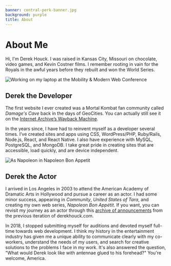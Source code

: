 ```yaml
---
banner: central-perk-banner.jpg
background: purple
title: About
---
```


# About Me

Hi, I'm Derek Houck. I was raised in Kansas City, Missouri on chocolate, video games, and Kevin Costner films. I remember rooting in vain for the Royals in the awful years before they rebuilt and won the World Series.

<img src="{{site.cloudinary_url}}/v1554592620/on-laptop.jpg" class="align-right" alt="Working on my laptop at the Mobility & Modern Web Conference">

## Derek the Developer

The first website I ever created was a Mortal Kombat fan community called _Damage's Cave_ back in the days of GeoCities. You can actually still see it on the [Internet Archive’s Wayback Machine](http://web.archive.org/web/20001204165600/http://thecave.kcizone.com/).

In the years since, I have had to reinvent myself as a developer several times. I’ve created sites and apps using CSS, WordPress/PHP, Ruby/Rails, Node.js, React, and React Native. I also have experience with MySQL, PostgreSQL, and MongoDB. I take great pride in creating sites that are accessible, load quickly, and are device independent.

<img src="{{site.cloudinary_url}}/v1554592620/napoleon.jpg" class="align-right" alt="As Napoleon in Napoleon Bon Appetit">

## Derek the Actor

I arrived in Los Angeles in 2003 to attend the American Academy of Dramatic Arts in Hollywood and pursue a career as an actor. I had some minor success, appearing in _Community_, _United States of Tara_, and creating my own web series, _Napoleon Bon Appétit_. If you want, you can revisit my journey as an actor through this [archive of announcements](/blog.html) from the previous iteration of derekhouck.com.

In 2018, I stopped submitting myself for auditions and devoted myself full-time towards web development. I think my history in the entertainment industry has given me a unique ability to communicate clearly with my co-workers, understand the needs of my users, and search for creative solutions to the problems I face in my work. It's also answered the question, "What would Derek look like with antennae glued to his forehead?" You're welcome, America.
